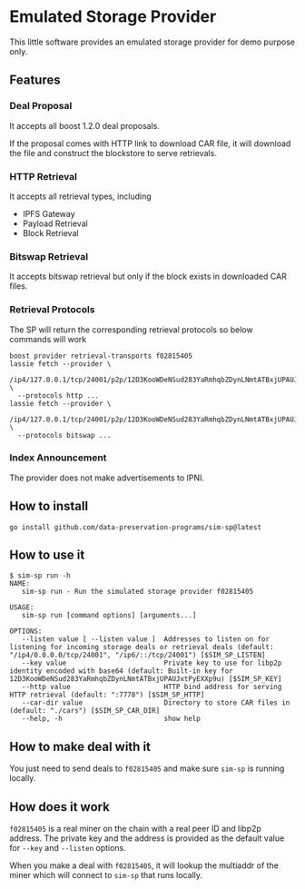 # Emulated Storage Provider

This little software provides an emulated storage provider for demo purpose only.

## Features
### Deal Proposal
It accepts all boost 1.2.0 deal proposals. 

If the proposal comes with HTTP link to download CAR file, it will download the file and construct the blockstore to serve retrievals.

### HTTP Retrieval
It accepts all retrieval types, including
- IPFS Gateway
- Payload Retrieval
- Block Retrieval

### Bitswap Retrieval
It accepts bitswap retrieval but only if the block exists in downloaded CAR files.

### Retrieval Protocols
The SP will return the corresponding retrieval protocols so below commands will work
```shell
boost provider retrieval-transports f02815405
lassie fetch --provider \
  /ip4/127.0.0.1/tcp/24001/p2p/12D3KooWDeNSud283YaRmhqbZDynLNmtATBxjUPAUJxtPyEXXp9u \
  --protocols http ...
lassie fetch --provider \
  /ip4/127.0.0.1/tcp/24001/p2p/12D3KooWDeNSud283YaRmhqbZDynLNmtATBxjUPAUJxtPyEXXp9u \
  --protocols bitswap ...
```

### Index Announcement
The provider does not make advertisements to IPNI.

## How to install
```shell
go install github.com/data-preservation-programs/sim-sp@latest
```

## How to use it 
```shell
$ sim-sp run -h
NAME:
   sim-sp run - Run the simulated storage provider f02815405

USAGE:
   sim-sp run [command options] [arguments...]

OPTIONS:
   --listen value [ --listen value ]  Addresses to listen on for listening for incoming storage deals or retrieval deals (default: "/ip4/0.0.0.0/tcp/24001", "/ip6/::/tcp/24001") [$SIM_SP_LISTEN]
   --key value                        Private key to use for libp2p identity encoded with base64 (default: Built-in key for 12D3KooWDeNSud283YaRmhqbZDynLNmtATBxjUPAUJxtPyEXXp9u) [$SIM_SP_KEY]
   --http value                       HTTP bind address for serving HTTP retrieval (default: ":7778") [$SIM_SP_HTTP]
   --car-dir value                    Directory to store CAR files in (default: "./cars") [$SIM_SP_CAR_DIR]
   --help, -h                         show help
```

## How to make deal with it
You just need to send deals to `f02815405` and make sure `sim-sp` is running locally.

## How does it work
`f02815405` is a real miner on the chain with a real peer ID and libp2p address. The private key and the address is provided as the default value for `--key` and `--listen` options.

When you make a deal with `f02815405`, it will lookup the multiaddr of the miner which will connect to `sim-sp` that runs locally.
